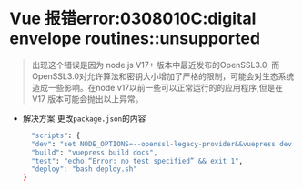 # Vue 报错error:0308010C:digital envelope routines::unsupported

> 出现这个错误是因为 node.js V17+ 版本中最近发布的OpenSSL3.0, 而OpenSSL3.0对允许算法和密钥大小增加了严格的限制，可能会对生态系统造成一些影响。在node v17以前一些可以正常运行的的应用程序,但是在 V17 版本可能会抛出以上异常。

- 解决方案
  更改`package.json`的内容
  ```bash
    "scripts": {
    "dev": "set NODE_OPTIONS=--openssl-legacy-provider&&vuepress dev docs --temp .temp",
    "build": "vuepress build docs",
    "test": "echo “Error: no test specified” && exit 1",
    "deploy": "bash deploy.sh"
  }
  ```